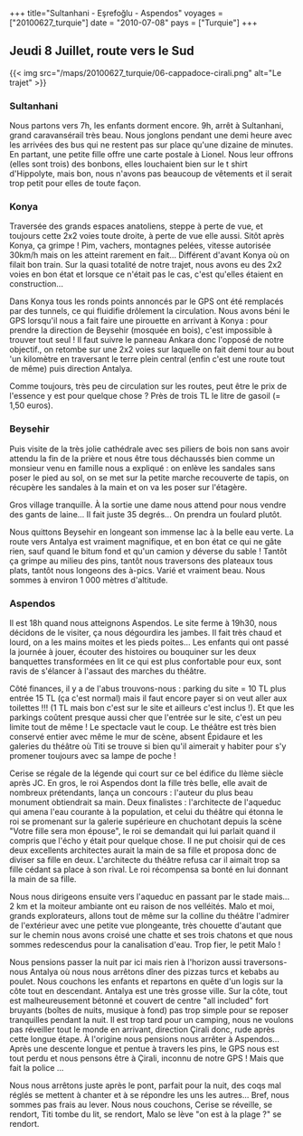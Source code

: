 +++
title="Sultanhani - Eşrefoğlu - Aspendos"
voyages = ["20100627_turquie"]
date = "2010-07-08"
pays = ["Turquie"]
+++


## Jeudi 8 Juillet, route vers le Sud


{{< img src="/maps/20100627_turquie/06-cappadoce-cirali.png" alt="Le trajet" >}}


### Sultanhani

Nous partons vers 7h, les enfants dorment encore. 9h, arrêt à Sultanhani, grand caravansérail très beau. Nous jonglons pendant une demi heure avec les arrivées des bus qui ne restent pas sur place qu'une dizaine de minutes. En partant, une petite fille offre une carte postale à Lionel. Nous leur offrons (elles sont trois) des bonbons, elles louchaient bien sur le t shirt d'Hippolyte, mais bon, nous n'avons pas beaucoup de vêtements et il serait trop petit pour elles de toute façon.

### Konya

Traversée des grands espaces anatoliens, steppe à perte de vue, et toujours cette 2x2 voies toute droite, à perte de vue elle aussi. Sitôt après Konya, ça grimpe ! Pim, vachers, montagnes pelées, vitesse autorisée 30km/h mais on les atteint rarement en fait... Différent d'avant Konya où on filait bon train. Sur la quasi totalité de notre trajet, nous avons eu des 2x2 voies en bon état et lorsque ce n'était pas le cas, c'est qu'elles étaient en construction... 

Dans Konya tous les ronds points annoncés par le GPS ont été remplacés par des tunnels, ce qui fluidifie drôlement la circulation. Nous avons béni le GPS lorsqu'il nous a fait faire une pirouette en arrivant à Konya : pour prendre la direction de Beysehir (mosquée en bois), c'est impossible à trouver tout seul ! Il faut suivre le panneau Ankara donc l'opposé de notre objectif., on retombe sur une 2x2 voies sur laquelle on fait demi tour au bout 'un kilomètre en traversant le terre plein central (enfin c'est une route tout de même) puis direction Antalya.

Comme toujours, très peu de circulation sur les routes, peut être le prix de l'essence y est pour quelque chose ? Près de trois TL le litre de gasoil (= 1,50 euros). 

### Beysehir

Puis visite de la très jolie cathédrale avec ses piliers de bois non sans avoir attendu la fin de la prière et nous être tous déchaussés bien comme un monsieur venu en famille nous a expliqué : on enlève les sandales sans poser le pied au sol, on se met sur la petite marche recouverte de tapis, on récupère les sandales à la main et on va les poser sur l'étagère.

Gros village tranquille. À la sortie une dame nous attend pour nous vendre des gants de laine... Il fait juste 35 degrés... On prendra un foulard plutôt. 

Nous quittons Beysehir en longeant son immense lac à la belle eau verte. La route vers Antalya est vraiment magnifique, et en bon état ce qui ne gâte rien, sauf quand le bitum fond et qu'un camion y déverse du sable ! Tantôt ça grimpe au milieu des pins, tantôt nous traversons des plateaux tous plats, tantôt nous longeons des à-pics. Varié et vraiment beau. Nous sommes à environ 1 000 mètres d'altitude.

### Aspendos

Il est 18h quand nous atteignons Aspendos. Le site ferme à 19h30, nous décidons de le visiter, ça nous dégourdira les jambes. Il fait très chaud et lourd, on a les mains moites et les pieds poites... Les enfants qui ont passé la journée à jouer, écouter des histoires ou bouquiner sur les deux banquettes transformées en lit ce qui est plus confortable pour eux, sont ravis de s'élancer à l'assaut des marches du théâtre. 

Côté finances, il y a de l'abus trouvons-nous : parking du site = 10 TL plus entrée 15 TL (ça c'est normal) mais il faut encore payer si on veut aller aux toilettes !!! (1 TL mais bon c'est sur le site et ailleurs c'est inclus !). Et que les parkings coûtent presque aussi cher que l'entrée sur le site, c'est un peu limite tout de même ! Le spectacle vaut le coup. Le théâtre est très bien conservé entier avec même le mur de scène, absent Épidaure et les galeries du théâtre où Titi se trouve si bien qu'il aimerait y habiter pour s'y promener toujours avec sa lampe de poche !

Cerise se régale de la légende qui court sur ce bel édifice du IIème siècle après JC. En gros, le roi Aspendos dont la fille très belle, elle avait de nombreux prétendants, lança un concours : l'auteur du plus beau monument obtiendrait sa main. Deux finalistes : l'architecte de l'aqueduc qui amena l'eau courante à la population, et celui du théâtre qui étonna le roi se promenant sur la galerie supérieure en chuchotant depuis la scène "Votre fille sera mon épouse", le roi se demandait qui lui parlait quand il compris que l'écho y était pour quelque chose. Il ne put choisir qui de ces deux excellents architectes aurait la main de sa fille et proposa donc de diviser sa fille en deux. L'architecte du théâtre refusa car il aimait trop sa fille cédant sa place à son rival. Le roi récompensa sa bonté en lui donnant la main de sa fille. 

Nous nous dirigeons ensuite vers l'aqueduc en passant par le stade mais... 2 km et la moiteur ambiante ont eu raison de nos velléités. Malo et moi, grands explorateurs, allons tout de même sur la colline du théâtre l'admirer de l'extérieur avec une petite vue plongeante, très chouette d'autant que sur le chemin nous avons croisé une chatte et ses trois chatons et que nous sommes redescendus pour la canalisation d'eau. Trop fier, le petit Malo !

Nous pensions passer la nuit par ici mais rien à l'horizon aussi traversons-nous Antalya où nous nous arrêtons dîner des pizzas turcs et kebabs au poulet. Nous couchons les enfants et repartons en quête d'un logis sur la côte tout en descendant. Antalya est une très grosse ville. Sur la côte, tout est malheureusement bétonné et couvert de centre "all included" fort bruyants (boîtes de nuits, musique à fond) pas trop simple pour se reposer tranquilles pendant la nuit. Il est trop tard pour un camping, nous ne voulons pas réveiller tout le monde en arrivant, direction Çirali donc, rude après cette longue étape. À l'origine nous pensions nous arrêter à Aspendos... Après une descente longue et pentue à travers les pins, le GPS nous est tout perdu et nous pensons être à Çirali, inconnu de notre GPS ! Mais que fait la police ...

Nous nous arrêtons juste après le pont, parfait pour la nuit, des coqs mal réglés se mettent à chanter et à se répondre les uns les autres... Bref, nous sommes pas frais au lever. Nous nous couchons, Cerise se réveille, se rendort, Titi tombe du lit, se rendort, Malo se lève "on est à la plage ?" se rendort.


